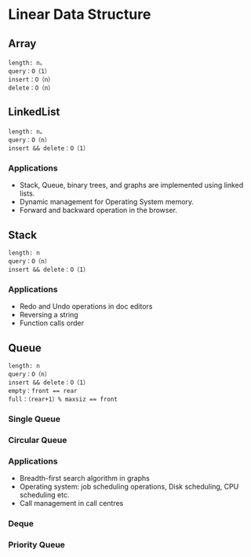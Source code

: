 # Linear Data Structure

## Array

```
length: n。
query：O（1）
insert：O（n）
delete：O（n）
```

## LinkedList

```
length: n。
query：O（n）
insert && delete：O（1）
```

### Applications

- Stack, Queue, binary trees, and graphs are implemented using linked lists.
- Dynamic management for Operating System memory.
- Forward and backward operation in the browser.

## Stack

```
length: n
query：O（n）
insert && delete：O（1）
```

### Applications

- Redo and Undo operations in doc editors
- Reversing a string
- Function calls order

## Queue

```
length: n
query：O（n）
insert && delete：O（1）
empty：front == rear
full：（rear+1）% maxsiz == front
```

### Single Queue

### Circular Queue

### Applications

- Breadth-first search algorithm in graphs
- Operating system: job scheduling operations, Disk scheduling, CPU scheduling etc.
- Call management in call centres

### Deque

### Priority Queue
